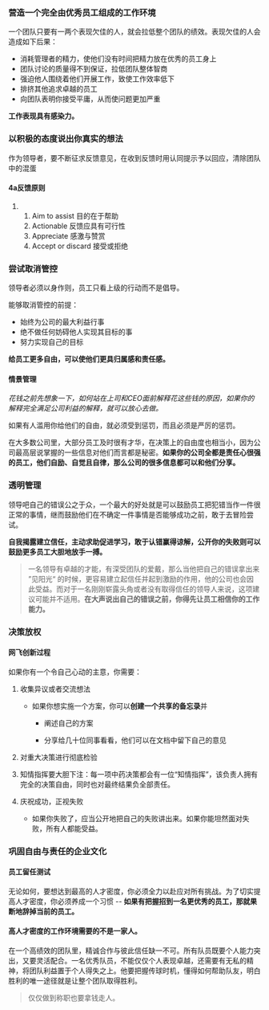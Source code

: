 ### 营造一个完全由优秀员工组成的工作环境

一个团队只要有一两个表现欠佳的人，就会拉低整个团队的绩效。表现欠佳的人会造成如下后果：

- 消耗管理者的精力，使他们没有时间把精力放在优秀的员工身上
- 团队讨论的质量得不到保证，拉低团队整体智商
- 强迫他人围绕着他们开展工作，致使工作效率低下
- 排挤其他追求卓越的员工
- 向团队表明你接受平庸，从而使问题更加严重

**工作表现具有感染力。**





### 以积极的态度说出你真实的想法

作为领导者，要不断征求反馈意见，在收到反馈时用认同提示予以回应，清除团队中的混蛋

#### 4a反馈原则

1. 1. Aim to assist 目的在于帮助
   2. Actionable 反馈应具有可行性
   3. Appreciate 感激与赞赏
   4. Accept or discard 接受或拒绝



### 尝试取消管控

领导者必须以身作则，员工只看上级的行动而不是倡导。

能够取消管控的前提：

- 始终为公司的最大利益行事
- 绝不做任何妨碍他人实现其目标的事
- 努力实现自己的目标



**给员工更多自由，可以使他们更具归属感和责任感。**



#### 情景管理

*花钱之前先想象一下，如何站在上司和CEO面前解释花这些钱的原因，如果你的解释完全满足公司利益的解释，就可以放心去做。*

如果有人滥用你给他们的自由，就必须受到惩罚，而且必须是严厉的惩罚。

在大多数公司里，大部分员工及时很有才华，在决策上的自由度也相当小，因为公司最高层说掌握的一些信息对他们而言都是秘密。**如果你的公司全都是责任心很强的员工，他们自励、自觉且自律，那么公司的很多信息都可以和他们分享。**



### 透明管理

领导吧自己的错误公之于众，一个最大的好处就是可以鼓励员工把犯错当作一件很正常的事情，继而鼓励他们在不确定一件事情是否能够成功之前，敢于去冒险尝试。

**自我揭露建立信任，主动求助促进学习，敢于认错赢得谅解，公开你的失败则可以鼓励更多员工大胆地放手一搏。**



> 一名领导有卓越的才能，有深受团队的爱戴，那么当他把自己的错误拿出来 ”见阳光“ 的时候，更容易建立起信任并起到激励的作用，他的公司也会因此受益。而对于一名刚刚崭露头角或者没有取得信任的领导人来说，这项建议可能并不适用。**在大声说出自己的错误之前，你得先让员工相信你的工作能力。**



### 决策放权

#### 网飞创新过程

如果你有一个令自己心动的主意，你需要：

1. 收集异议或者交流想法

   - 如果你想实施一个方案，你可以**创建一个共享的备忘录**并

     - 阐述自己的方案

     - 分享给几十位同事看看，他们可以在文档中留下自己的意见

2. 对重大决策进行彻底检验

3. 知情指挥要大胆下注：每一项中药决策都会有一位“知情指挥”，该负责人拥有完全的决策自由，同时也对最终结果负全部责任。

4. 庆祝成功，正视失败

   - 如果你失败了，应当公开地把自己的失败讲出来。如果你能坦然面对失败，所有人都能受益。



### 巩固自由与责任的企业文化

#### 员工留任测试

无论如何，要想达到最高的人才密度，你必须全力以赴应对所有挑战。为了切实提高人才密度，你必须养成一个习惯 -- **如果有把握招到一名更优秀的员工，那就果断地辞掉当前的员工。**

#### 高人才密度的工作环境需要的不是一家人。

在一个高绩效的团队里，精诚合作与彼此信任缺一不可。所有队员既要个人能力突出，又要灵活配合。一名优秀队员，不能仅仅个人表现卓越，还需要有无私的精神，将团队利益置于个人得失之上。他要把握传球时机，懂得如何帮助队友，明白胜利的唯一途径就是让整个团队取得胜利。

> 仅仅做到称职也要拿钱走人。



